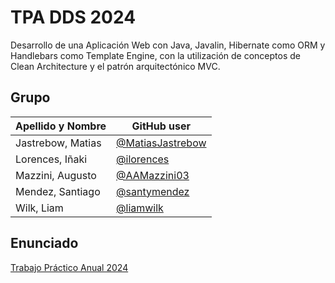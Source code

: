 # TPA DDS 2024

Desarrollo de una Aplicación Web con Java, Javalin, Hibernate como ORM y Handlebars como Template Engine, con la utilización de conceptos de Clean Architecture y el patrón arquitectónico MVC.

## Grupo

| Apellido y Nombre | GitHub user |
|-------------------|-------------|
| Jastrebow, Matias  | [@MatiasJastrebow](https://github.com/MatiasJastrebow) |
| Lorences, Iñaki  | [@ilorences](https://github.com/ilorences) |
| Mazzini, Augusto  | [@AAMazzini03](https://github.com/AAMazzini03) |
| Mendez, Santiago   | [@santymendez](https://github.com/santymendez) |
| Wilk, Liam  | [@liamwilk](https://github.com/liamwilk) | 

## Enunciado

[Trabajo Práctico Anual 2024](https://docs.google.com/document/d/13niiEppxrm8LjyrxmH5Pskrc7VVuPKWSFRi3WvhsXns/edit?tab=t.0)
